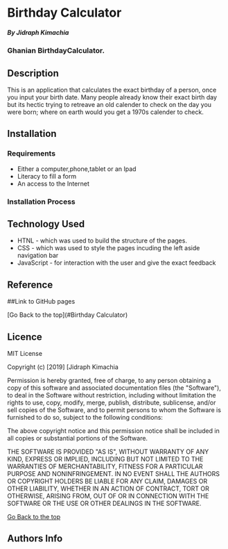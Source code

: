 # Birthday Calculator
 
 ##### By Jidraph Kimachia 
 ### Ghanian BirthdayCalculator.
 

 ## Description
 <p>This is an application that calculates the exact birthday of a person, once you input your birth date. Many people already know their exact birth day but its hectic trying to retreave an old calender to check on the day you were born; where on earth would you get a 1970s calender to check.</p>
 
 ## Installation
 
 ### Requirements
 
 * Either a computer,phone,tablet or an Ipad
 * Literacy to fill a form
 * An access to the Internet
 
 ### Installation Process


 ## Technology Used
 * HTNL - which was used to build the structure of the pages.
 * CSS - which was used to style the pages incuding the left aside navigation bar
 * JavaScript - for interaction with the user and give the exact feedback
 
 ## Reference

 ##Link to GitHub pages


 
 [Go Back to the top](#Birthday Calculator)
 
 ## Licence
 
 MIT License
 
 Copyright (c) [2019] [Jidraph Kimachia
 
 Permission is hereby granted, free of charge, to any person obtaining a copy
 of this software and associated documentation files (the "Software"), to deal
 in the Software without restriction, including without limitation the rights
 to use, copy, modify, merge, publish, distribute, sublicense, and/or sell
 copies of the Software, and to permit persons to whom the Software is
 furnished to do so, subject to the following conditions:
 
 The above copyright notice and this permission notice shall be included in all
 copies or substantial portions of the Software.
 
 THE SOFTWARE IS PROVIDED "AS IS", WITHOUT WARRANTY OF ANY KIND, EXPRESS OR
 IMPLIED, INCLUDING BUT NOT LIMITED TO THE WARRANTIES OF MERCHANTABILITY,
 FITNESS FOR A PARTICULAR PURPOSE AND NONINFRINGEMENT. IN NO EVENT SHALL THE
 AUTHORS OR COPYRIGHT HOLDERS BE LIABLE FOR ANY CLAIM, DAMAGES OR OTHER
 LIABILITY, WHETHER IN AN ACTION OF CONTRACT, TORT OR OTHERWISE, ARISING FROM,
 OUT OF OR IN CONNECTION WITH THE SOFTWARE OR THE USE OR OTHER DEALINGS IN THE
 SOFTWARE.
 
 [Go Back to the top](#portfolio)
 
 ## Authors Info
